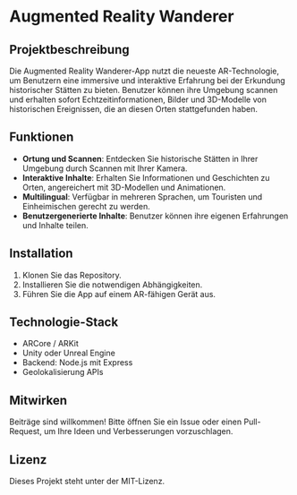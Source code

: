 # Augmented Reality Wanderer

## Projektbeschreibung
Die Augmented Reality Wanderer-App nutzt die neueste AR-Technologie, um Benutzern eine immersive und interaktive Erfahrung bei der Erkundung historischer Stätten zu bieten. Benutzer können ihre Umgebung scannen und erhalten sofort Echtzeitinformationen, Bilder und 3D-Modelle von historischen Ereignissen, die an diesen Orten stattgefunden haben.

## Funktionen
- **Ortung und Scannen**: Entdecken Sie historische Stätten in Ihrer Umgebung durch Scannen mit Ihrer Kamera.
- **Interaktive Inhalte**: Erhalten Sie Informationen und Geschichten zu Orten, angereichert mit 3D-Modellen und Animationen.
- **Multilingual**: Verfügbar in mehreren Sprachen, um Touristen und Einheimischen gerecht zu werden.
- **Benutzergenerierte Inhalte**: Benutzer können ihre eigenen Erfahrungen und Inhalte teilen.

## Installation
1. Klonen Sie das Repository.
2. Installieren Sie die notwendigen Abhängigkeiten.
3. Führen Sie die App auf einem AR-fähigen Gerät aus.

## Technologie-Stack
- ARCore / ARKit
- Unity oder Unreal Engine
- Backend: Node.js mit Express
- Geolokalisierung APIs

## Mitwirken
Beiträge sind willkommen! Bitte öffnen Sie ein Issue oder einen Pull-Request, um Ihre Ideen und Verbesserungen vorzuschlagen.

## Lizenz
Dieses Projekt steht unter der MIT-Lizenz.